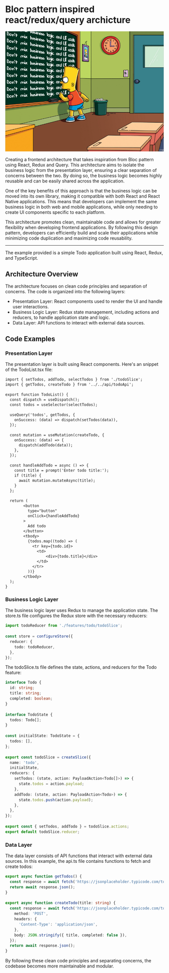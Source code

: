 # Bloc pattern inspired react/redux/query archicture

![Meme of Bart Simpson](bart.png)

Creating a frontend architecture that takes inspiration from Bloc pattern using React, Redux and Query. This architecture aims to isolate the business logic from the presentation layer, ensuring a clear separation of concerns between the two. By doing so, the business logic becomes highly reusable and can be easily shared across the application.

One of the key benefits of this approach is that the business logic can be moved into its own library, making it compatible with both React and React Native applications. This means that developers can implement the same business logic in both web and mobile applications, while only needing to create UI components specific to each platform.

This architecture promotes clean, maintainable code and allows for greater flexibility when developing frontend applications. By following this design pattern, developers can efficiently build and scale their applications while minimizing code duplication and maximizing code reusability.

---

The example provided is a simple Todo application built using React, Redux, and TypeScript.

## Architecture Overview

The architecture focuses on clean code principles and separation of concerns. The code is organized into the following layers:

* Presentation Layer: React components used to render the UI and handle user interactions.
* Business Logic Layer: Redux state management, including actions and reducers, to handle application state and logic.
* Data Layer: API functions to interact with external data sources.

## Code Examples

### Presentation Layer

The presentation layer is built using React components. Here's an snippet of the TodoList.tsx file:

```tsx
import { setTodos, addTodo, selectTodos } from './todoSlice';
import { getTodos, createTodo } from '../../api/todoApi';

export function TodoList() {
  const dispatch = useDispatch();
  const todos = useSelector(selectTodos);

  useQuery('todos', getTodos, {
    onSuccess: (data) => dispatch(setTodos(data)),
  });

  const mutation = useMutation(createTodo, {
    onSuccess: (data) => {
      dispatch(addTodo(data));
    },
  });

  const handleAddTodo = async () => {
    const title = prompt('Enter todo title:');
    if (title) {
      await mutation.mutateAsync(title);
    }
  };

  return (
        <button
          type="button"
          onClick={handleAddTodo}
        >
          Add todo
        </button>
        <tbody>
          {todos.map((todo) => (
            <tr key={todo.id}>
              <td>
                  <div>{todo.title}</div>
              </td>
            </tr>
          ))}
        </tbody>
  );
}
```

### Business Logic Layer

The business logic layer uses Redux to manage the application state. The store.ts file configures the Redux store with the necessary reducers:

```ts
import todoReducer from './features/todo/todoSlice';

const store = configureStore({
  reducer: {
    todo: todoReducer,
  },
});
```

The todoSlice.ts file defines the state, actions, and reducers for the Todo feature:

```ts
interface Todo {
  id: string;
  title: string;
  completed: boolean;
}

interface TodoState {
  todos: Todo[];
}

const initialState: TodoState = {
  todos: [],
};

export const todoSlice = createSlice({
  name: 'todo',
  initialState,
  reducers: {
    setTodos: (state, action: PayloadAction<Todo[]>) => {
      state.todos = action.payload;
    },
    addTodo: (state, action: PayloadAction<Todo>) => {
      state.todos.push(action.payload);
    },
  },
});

export const { setTodos, addTodo } = todoSlice.actions;
export default todoSlice.reducer;
```

### Data Layer

The data layer consists of API functions that interact with external data sources. In this example, the api.ts file contains functions to fetch and create todos:

```ts
export async function getTodos() {
  const response = await fetch('https://jsonplaceholder.typicode.com/todos');
  return await response.json();
}

export async function createTodo(title: string) {
  const response = await fetch('https://jsonplaceholder.typicode.com/todos', {
    method: 'POST',
    headers: {
      'Content-Type': 'application/json',
    },
    body: JSON.stringify({ title, completed: false }),
  });
  return await response.json();
}
```

By following these clean code principles and separating concerns, the codebase becomes more maintainable and modular.
